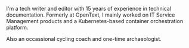I'm a tech writer and editor with 15 years of experience in technical documentation. Formerly at OpenText, I mainly worked on IT Service Management products and a Kubernetes-based container orchestration platform. 

Also an occassional cycling coach and one-time archaeologist. 

<!--
**edcork/edcork** is a ✨ _special_ ✨ repository because its `README.md` (this file) appears on your GitHub profile.

Here are some ideas to get you started:

- 🔭 I’m currently working on ...
- 🌱 I’m currently learning ...
- 👯 I’m looking to collaborate on ...
- 🤔 I’m looking for help with ...
- 💬 Ask me about ...
- 📫 How to reach me: ...
- 😄 Pronouns: ...
- ⚡ Fun fact: ...
-->
